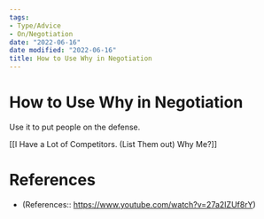 ```yaml
---
tags:
- Type/Advice
- On/Negotiation
date: "2022-06-16"
date modified: "2022-06-16"
title: How to Use Why in Negotiation
---
```


# How to Use Why in Negotiation
Use it to put people on the defense.

[[I Have a Lot of Competitors. (List Them out) Why Me?]]

# References
- (References:: <https://www.youtube.com/watch?v=27a2IZUf8rY>)
